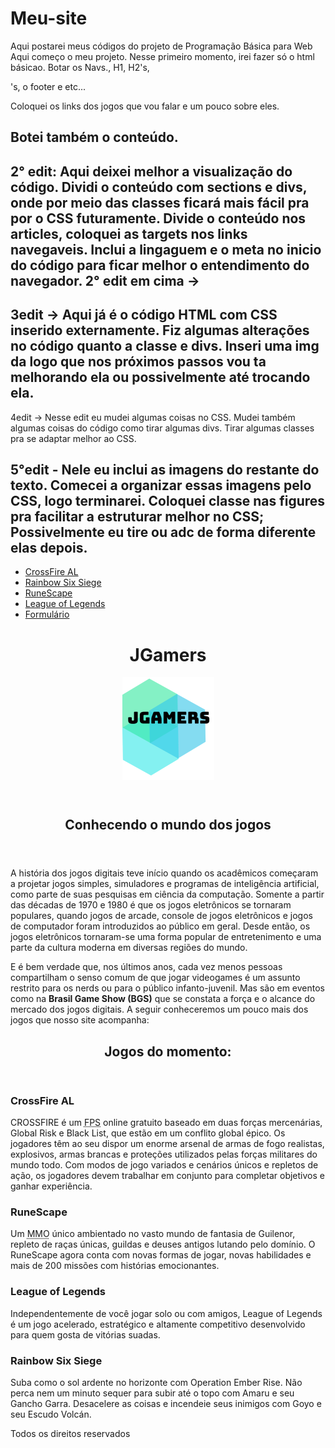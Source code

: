 # Meu-site
Aqui postarei meus códigos do projeto de Programação Básica para Web
Aqui começo o meu projeto. Nesse primeiro momento, irei fazer só o html básicao. Botar os Navs., H1, H2's, <p>'s, o footer e etc...

Coloquei os links dos jogos que vou falar e um pouco sobre eles.

Botei também o conteúdo.
-----------------------------------------------------------------------------
2° edit: 
Aqui deixei melhor a visualização do código.
Dividi o conteúdo com sections e divs, onde por meio das classes ficará mais fácil pra por o CSS futuramente.
Divide o conteúdo nos articles, coloquei as targets nos links navegaveis.
Inclui a lingaguem e o meta no inicio do código para ficar melhor o entendimento do navegador.
2° edit em cima ->
---------------------------------------------------------------------------------------
3edit ->
Aqui já é o código HTML com CSS inserido externamente.
Fiz algumas alterações no código quanto a classe e divs.
Inseri uma img da logo que nos próximos passos vou ta melhorando ela ou possivelmente até trocando ela.
--------------------------------------------------------------------------
4edit ->
Nesse edit eu mudei algumas coisas no CSS.
Mudei também algumas coisas do código como tirar algumas divs. Tirar algumas classes pra se adaptar melhor ao CSS.

5°edit - Nele eu inclui as imagens do restante do texto.
Comecei a organizar essas imagens pelo CSS, logo terminarei.
Coloquei classe nas figures pra facilitar a estruturar melhor no CSS; Possivelmente eu tire ou adc de forma diferente elas depois.
--------------------------------------------------------------------------------------------------------------------


<!DOCTYPE html>
<html>
<head>
	<html lang="pt-br">
	<meta charset="utf-8">
	<title>Trabalho</title>
</head>
<link rel="stylesheet" type="text/css" href="estilo.css" />
<link rel="stylesheet" type="text/css" href="normalize.css" />
<body>
<!--Será a barra de navegação horizontal do site-->
	<nav>
		<ul>
			<li><a href="https://br.crossfire.z8games.com/" target="_blank" >CrossFire AL</a></li>
			<li><a href="https://rainbow6.ubisoft.com/siege/pt-br/home/index.aspx" target="_blank">Rainbow Six Siege</a></li>
			<li><a href="https://www.runescape.com/community" target="_blank">RuneScape</a></li>
			<li><a href="https://signup.br.leagueoflegends.com/pt/signup/index" target="_blank">League of Legends</a></li>
			<li><a href="#">Formulário</a></li>
		</ul>
	</nav>
	<!-- Daqui pra baixo é o conteúdo do site.
	*Lembrando que falta organizar todo o código. 
	*Por as sections, articles, divs, class e etc...-->
	<header class="titulo">
		<h1>JGamers</h1><img src="logo.png">
	</header>
	<div class="introgeral">
		<section class="intro">
			<header class="cabecalho2">
				<h2>Conhecendo o mundo dos jogos</h2>
			</header>
			<article>
				<p>A história dos jogos digitais teve início quando os acadêmicos começaram a projetar jogos simples, simuladores e programas de inteligência artificial, como parte de suas pesquisas em ciência da computação. Somente a partir das décadas de 1970 e 1980 é que os jogos eletrônicos se tornaram populares, quando jogos de arcade, console de jogos eletrônicos e jogos de computador foram introduzidos ao público em geral. Desde então, os jogos eletrônicos tornaram-se uma forma popular de entretenimento e uma parte da cultura moderna em diversas regiões do mundo.</p>
				<p>E é bem verdade que, nos últimos anos, cada vez menos pessoas compartilham o senso comum de que jogar videogames é um assunto restrito para os nerds ou para o público infanto-juvenil. Mas são em eventos como na <b>Brasil Game Show (BGS)</b> que se constata a força e o alcance do mercado dos jogos digitais. A seguir conheceremos um pouco mais dos jogos que nosso site acompanha:</p>
			</article>
		</section>
	</div>
	<header class="cabecalho3">
		<h2>Jogos do momento:</h2>
	</header>
	<section class="conteudo">
		<article>
			<h3>CrossFire AL</h3>
				<p>CROSSFIRE é um <abbr title="First Person Shooter">FPS</abbr> online gratuito baseado em duas forças mercenárias, Global Risk e Black List, que estão em um conflito global épico. Os jogadores têm ao seu dispor um enorme arsenal de armas de fogo realistas, explosivos, armas brancas e proteções utilizados pelas forças militares do mundo todo. Com modos de jogo variados e cenários únicos e repletos de ação, os jogadores devem trabalhar em conjunto para completar objetivos e ganhar experiência.</p>
			<h3>RuneScape</h3>
				<p>Um <abbr title="Multijogadores Massivos Online">MMO</abbr> único ambientado no vasto mundo de fantasia de Guilenor, repleto de raças únicas, guildas e deuses antigos lutando pelo domínio. O RuneScape agora conta com novas formas de jogar, novas habilidades e mais de 200 missões com histórias emocionantes.</p>
			<h3>League of Legends</h3>
				<p>Independentemente de você jogar solo ou com amigos, League of Legends é um jogo acelerado, estratégico e altamente competitivo desenvolvido para quem gosta de vitórias suadas.</p>
			<h3>Rainbow Six Siege</h3>
				<p>Suba como o sol ardente no horizonte com Operation Ember Rise. Não perca nem um minuto sequer para subir até o topo com Amaru e seu Gancho Garra. Desacelere as coisas e incendeie seus inimigos com Goyo e seu Escudo Volcán.</p>
		</article>
	</section>
	<!--o rodapé ficará aqui em baixo com dados dos criadores-->
	<footer>
		<p>Todos os direitos reservados</p>
	</footer>
</body>
</html>
